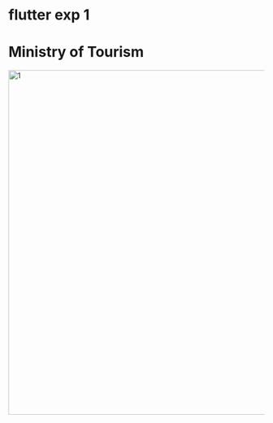 # flutter exp 1

# Ministry of Tourism

<img width="1386" height="679" alt="1" src="https://github.com/user-attachments/assets/26d7a4e5-9156-49ec-baae-3edc751be39d" />
